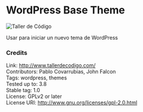 WordPress Base Theme
=============
![Taller de Código](http://tallerdecodigo.com/wp-content/themes/tallerdecodigo/screenshot.png)

Usar para iniciar un nuevo tema de WordPress

### Credits

Link: http://www.tallerdecodigo.com/<br />
Contributors: Pablo Covarrubias, John Falcon<br />
Tags: wordpress, themes<br />
Tested up to: 3.8<br />
Stable tag: 1.0<br />
License: GPLv2 or later<br />
License URI: http://www.gnu.org/licenses/gpl-2.0.html<br />
